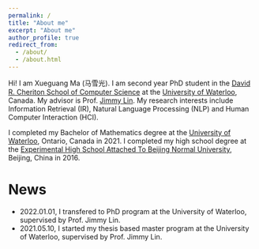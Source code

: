```yaml
---
permalink: /
title: "About me"
excerpt: "About me"
author_profile: true
redirect_from: 
  - /about/
  - /about.html
---
```


Hi! I am Xueguang Ma (马雪光).
I am second year PhD student in the [David R. Cheriton School of Computer Science](https://cs.uwaterloo.ca/) at the [University of Waterloo](https://uwaterloo.ca/), Canada.
My advisor is Prof. [Jimmy Lin](https://cs.uwaterloo.ca/~jimmylin/).
My research interests include Information Retrieval (IR), Natural Language Processing (NLP) and Human Computer Interaction (HCI).

I completed my Bachelor of Mathematics degree at the [University of Waterloo](https://uwaterloo.ca/), Ontario, Canada in 2021.
I completed my high school degree at the [Experimental High School Attached To Beijing Normal University](http://www.sdsz.com.cn/), Beijing, China in 2016.


# News
- 2022.01.01, I transfered to PhD program at the University of Waterloo, supervised by Prof. Jimmy Lin.
- 2021.05.10, I started my thesis based master program at the University of Waterloo, supervised by Prof. Jimmy Lin.